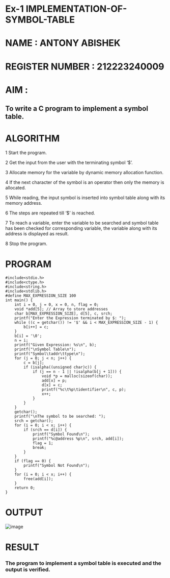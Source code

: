 # Ex-1 IMPLEMENTATION-OF-SYMBOL-TABLE

# NAME : ANTONY ABISHEK

# REGISTER NUMBER : 212223240009

# AIM :

## To write a C program to implement a symbol table.

# ALGORITHM
1 Start the program.

2 Get the input from the user with the terminating symbol ‘$’.

3 Allocate memory for the variable by dynamic memory allocation function.

4 If the next character of the symbol is an operator then only the memory is allocated.

5 While reading, the input symbol is inserted into symbol table along with its memory address.

6 The steps are repeated till ‘$’ is reached.

7 To reach a variable, enter the variable to be searched and symbol table has been checked for corresponding variable, the variable along with its address is displayed as result.

8 Stop the program.

# PROGRAM
```
#include<stdio.h>
#include<ctype.h>
#include<string.h>
#include<stdlib.h>
#define MAX_EXPRESSION_SIZE 100
int main() {
    int i = 0, j = 0, x = 0, n, flag = 0;
    void *add[5]; // Array to store addresses
    char b[MAX_EXPRESSION_SIZE], d[5], c, srch;
    printf("Enter the Expression terminated by $: ");
    while ((c = getchar()) != '$' && i < MAX_EXPRESSION_SIZE - 1) {
        b[i++] = c;
    }
    b[i] = '\0'; 
    n = i; 
    printf("Given Expression: %s\n", b);
    printf("\nSymbol Table\n");
    printf("Symbol\taddr\ttype\n");
    for (j = 0; j < n; j++) {
        c = b[j];
        if (isalpha((unsigned char)c)) { 
            if (j == n - 1 || !isalpha(b[j + 1])) { 
                void *p = malloc(sizeof(char));
                add[x] = p; 
                d[x] = c; 
                printf("%c\t%p\tidentifier\n", c, p);
                x++;
            }
        }
    }
    getchar();
    printf("\nThe symbol to be searched: ");
    srch = getchar();
    for (i = 0; i < x; i++) {
        if (srch == d[i]) {
            printf("Symbol Found\n");
            printf("%c@address %p\n", srch, add[i]);
            flag = 1;
            break;
        }
    }
    if (flag == 0) {
        printf("Symbol Not Found\n");
    }
    for (i = 0; i < x; i++) {
        free(add[i]);
    }
    return 0;
}
```
# OUTPUT

![image](https://github.com/user-attachments/assets/c2d694a7-2436-4242-8c47-e1a07992e5cb)

# RESULT

### The program to implement a symbol table is executed and the output is verified.
